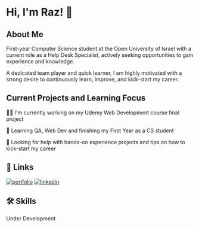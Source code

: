 
# Hi, I'm Raz! 👋


## About Me

First-year Computer Science student at the Open University of Israel with a current role as a Help Desk Specialist, actively seeking opportunities to gain experience and knowledge. 

A dedicated team player and quick learner, I am highly motivated with a strong desire to continuously learn, improve, and kick-start my career.


## Current Projects and Learning Focus
👩‍💻 I'm currently working on my Udemy Web Development course final project

🧠 Learning QA, Web Dev and finishing my First Year as a CS student

🤔 Looking for help with hands-on experience projects and tips on how to kick-start my career

 


## 🔗 Links
[![portfolio](https://img.shields.io/badge/my_portfolio-000?style=for-the-badge&logo=ko-fi&logoColor=white)](https://github.com/Raz-y)
[![linkedin](https://img.shields.io/badge/linkedin-0A66C2?style=for-the-badge&logo=linkedin&logoColor=white)](www.linkedin.com/in/raz-yehiel)



## 🛠 Skills
Under Development


<!---
Raz-y/Raz-y is a ✨ special ✨ repository because its `README.md` (this file) appears on your GitHub profile.
You can click the Preview link to take a look at your changes.
--->
